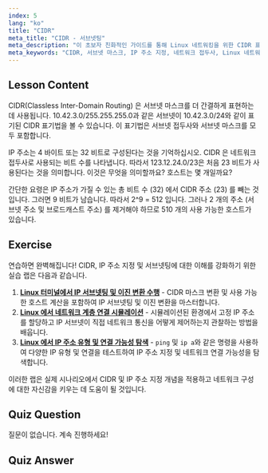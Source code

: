 ```yaml
---
index: 5
lang: "ko"
title: "CIDR"
meta_title: "CIDR - 서브넷팅"
meta_description: "이 초보자 친화적인 가이드를 통해 Linux 네트워킹을 위한 CIDR 표기법을 배우세요. 서브넷 마스크, IP 주소 지정 및 호스트 계산을 이해하세요. 네트워크 기술을 향상시키세요!"
meta_keywords: "CIDR, 서브넷 마스크, IP 주소 지정, 네트워크 접두사, Linux 네트워킹, 초보자, 튜토리얼, 가이드"
---
```


## Lesson Content

CIDR(Classless Inter-Domain Routing) 은 서브넷 마스크를 더 간결하게 표현하는 데 사용됩니다. 10.42.3.0/255.255.255.0과 같은 서브넷이 10.42.3.0/24와 같이 표기된 CIDR 표기법을 볼 수 있습니다. 이 표기법은 서브넷 접두사와 서브넷 마스크를 모두 포함합니다.

IP 주소는 4 바이트 또는 32 비트로 구성된다는 것을 기억하십시오. CIDR 은 네트워크 접두사로 사용되는 비트 수를 나타냅니다. 따라서 123.12.24.0/23은 처음 23 비트가 사용된다는 것을 의미합니다. 이것은 무엇을 의미할까요? 호스트는 몇 개일까요?

간단한 요령은 IP 주소가 가질 수 있는 총 비트 수 (32) 에서 CIDR 주소 (23) 를 빼는 것입니다. 그러면 9 비트가 남습니다. 따라서 2^9 = 512 입니다. 그러나 2 개의 주소 (서브넷 주소 및 브로드캐스트 주소) 를 제거해야 하므로 510 개의 사용 가능한 호스트가 있습니다.

## Exercise

연습하면 완벽해집니다! CIDR, IP 주소 지정 및 서브넷팅에 대한 이해를 강화하기 위한 실습 랩은 다음과 같습니다.

1. **[Linux 터미널에서 IP 서브넷팅 및 이진 변환 수행](https://labex.io/ko/labs/linux-perform-ip-subnetting-and-binary-conversion-in-the-linux-terminal-592782)** - CIDR 마스크 변환 및 사용 가능한 호스트 계산을 포함하여 IP 서브넷팅 및 이진 변환을 마스터합니다.
2. **[Linux 에서 네트워크 계층 연결 시뮬레이션](https://labex.io/ko/labs/linux-simulate-network-layer-connectivity-in-linux-592752)** - 시뮬레이션된 환경에서 고정 IP 주소를 할당하고 IP 서브넷이 직접 네트워크 통신을 어떻게 제어하는지 관찰하는 방법을 배웁니다.
3. **[Linux 에서 IP 주소 유형 및 연결 가능성 탐색](https://labex.io/ko/labs/linux-explore-ip-address-types-and-reachability-in-linux-592780)** - `ping` 및 `ip a`와 같은 명령을 사용하여 다양한 IP 유형 및 연결을 테스트하여 IP 주소 지정 및 네트워크 연결 가능성을 탐색합니다.

이러한 랩은 실제 시나리오에서 CIDR 및 IP 주소 지정 개념을 적용하고 네트워크 구성에 대한 자신감을 키우는 데 도움이 될 것입니다.

## Quiz Question

질문이 없습니다. 계속 진행하세요!

## Quiz Answer
